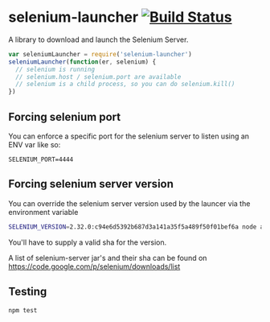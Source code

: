 selenium-launcher [![Build Status](https://secure.travis-ci.org/daaku/nodejs-selenium-launcher.png)](http://travis-ci.org/daaku/nodejs-selenium-launcher)
=================

A library to download and launch the Selenium Server.

```javascript
var seleniumLauncher = require('selenium-launcher')
seleniumLauncher(function(er, selenium) {
  // selenium is running
  // selenium.host / selenium.port are available
  // selenium is a child process, so you can do selenium.kill()
})
```

Forcing selenium port
---

You can enforce a specific port for the selenium server to listen using an ENV var like so:

    SELENIUM_PORT=4444

Forcing selenium server version
---

You can override the selenium server version used by the launcer
 via the environment variable

```bash
SELENIUM_VERSION=2.32.0:c94e6d5392b687d3a141a35f5a489f50f01bef6a node app.js
```

You'll have to supply a valid sha for the version.

A list of selenium-server jar's and their sha can be found on
https://code.google.com/p/selenium/downloads/list


Testing
---

```sh
npm test
```
